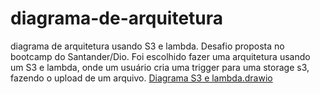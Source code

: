 # diagrama-de-arquitetura
diagrama de arquitetura usando S3 e lambda.
Desafio proposta no bootcamp do Santander/Dio.
Foi escolhido fazer uma arquitetura usando um S3 e lambda, onde um usuário cria uma trigger para uma storage s3, fazendo o upload de um arquivo.
[Diagrama S3 e lambda.drawio](https://github.com/user-attachments/files/23287876/Diagrama.S3.e.lambda.drawio)
<mxfile host="Electron" agent="Mozilla/5.0 (Windows NT 10.0; Win64; x64) AppleWebKit/537.36 (KHTML, like Gecko) draw.io/28.2.8 Chrome/140.0.7339.240 Electron/38.4.0 Safari/537.36" version="28.2.8">
  <diagram name="Página-1" id="QuiuxGt5r8CojO9-qC_x">
    <mxGraphModel dx="1240" dy="716" grid="0" gridSize="10" guides="1" tooltips="1" connect="1" arrows="1" fold="1" page="1" pageScale="1" pageWidth="1169" pageHeight="827" background="none" math="0" shadow="0">
      <root>
        <mxCell id="0" />
        <mxCell id="1" parent="0" />
        <mxCell id="XERLIiDxng9nl31QKidH-67" value="" style="ellipse;shape=cloud;whiteSpace=wrap;html=1;strokeColor=#E07A5F;fontColor=#393C56;fillColor=#F2CC8F;" vertex="1" parent="1">
          <mxGeometry x="39" y="58" width="1104" height="760" as="geometry" />
        </mxCell>
        <mxCell id="XERLIiDxng9nl31QKidH-21" value="&lt;font style=&quot;font-size: 35px;&quot;&gt;AWS Cloud&lt;/font&gt;" style="text;html=1;whiteSpace=wrap;align=center;verticalAlign=middle;rounded=0;fontFamily=Times New Roman;" vertex="1" parent="1">
          <mxGeometry x="493.5" y="138" width="195" height="97" as="geometry" />
        </mxCell>
        <mxCell id="XERLIiDxng9nl31QKidH-22" value="" style="outlineConnect=0;dashed=0;verticalLabelPosition=bottom;verticalAlign=top;align=center;html=1;shape=mxgraph.aws3.lambda;fillColor=#F58534;gradientColor=none;strokeColor=#E07A5F;fontColor=#393C56;" vertex="1" parent="1">
          <mxGeometry x="564" y="370" width="75" height="98" as="geometry" />
        </mxCell>
        <mxCell id="XERLIiDxng9nl31QKidH-32" style="edgeStyle=orthogonalEdgeStyle;rounded=0;orthogonalLoop=1;jettySize=auto;html=1;strokeColor=#E07A5F;fontColor=#393C56;fillColor=#F2CC8F;dashed=1;" edge="1" parent="1">
          <mxGeometry relative="1" as="geometry">
            <mxPoint x="561.3333333333333" y="421.5" as="targetPoint" />
            <mxPoint x="331" y="421.5" as="sourcePoint" />
          </mxGeometry>
        </mxCell>
        <mxCell id="XERLIiDxng9nl31QKidH-33" value="" style="sketch=0;points=[[0,0,0],[0.25,0,0],[0.5,0,0],[0.75,0,0],[1,0,0],[0,1,0],[0.25,1,0],[0.5,1,0],[0.75,1,0],[1,1,0],[0,0.25,0],[0,0.5,0],[0,0.75,0],[1,0.25,0],[1,0.5,0],[1,0.75,0]];outlineConnect=0;fontColor=#232F3E;fillColor=#7AA116;strokeColor=#ffffff;dashed=0;verticalLabelPosition=bottom;verticalAlign=top;align=center;html=1;fontSize=12;fontStyle=0;aspect=fixed;shape=mxgraph.aws4.resourceIcon;resIcon=mxgraph.aws4.s3;" vertex="1" parent="1">
          <mxGeometry x="249" y="385" width="78" height="78" as="geometry" />
        </mxCell>
        <mxCell id="XERLIiDxng9nl31QKidH-35" style="edgeStyle=orthogonalEdgeStyle;rounded=0;orthogonalLoop=1;jettySize=auto;html=1;strokeColor=#E07A5F;fontColor=#393C56;fillColor=#F2CC8F;dashed=1;" edge="1" parent="1" source="XERLIiDxng9nl31QKidH-34">
          <mxGeometry relative="1" as="geometry">
            <mxPoint x="649.3333333333333" y="413.5" as="targetPoint" />
          </mxGeometry>
        </mxCell>
        <mxCell id="XERLIiDxng9nl31QKidH-60" style="edgeStyle=orthogonalEdgeStyle;rounded=0;orthogonalLoop=1;jettySize=auto;html=1;strokeColor=#E07A5F;fontColor=#393C56;fillColor=#F2CC8F;" edge="1" parent="1" source="XERLIiDxng9nl31QKidH-34" target="XERLIiDxng9nl31QKidH-37">
          <mxGeometry relative="1" as="geometry" />
        </mxCell>
        <mxCell id="XERLIiDxng9nl31QKidH-34" value="" style="outlineConnect=0;dashed=0;verticalLabelPosition=bottom;verticalAlign=top;align=center;html=1;shape=mxgraph.aws3.dynamo_db;fillColor=#2E73B8;gradientColor=none;strokeColor=#E07A5F;fontColor=#393C56;" vertex="1" parent="1">
          <mxGeometry x="821" y="373" width="72" height="81" as="geometry" />
        </mxCell>
        <mxCell id="XERLIiDxng9nl31QKidH-37" value="" style="fontColor=#0066CC;verticalAlign=top;verticalLabelPosition=bottom;labelPosition=center;align=center;html=1;outlineConnect=0;fillColor=#CCCCCC;strokeColor=#6881B3;gradientColor=none;gradientDirection=north;strokeWidth=2;shape=mxgraph.networks.pc;" vertex="1" parent="1">
          <mxGeometry x="807" y="537" width="100" height="70" as="geometry" />
        </mxCell>
        <mxCell id="XERLIiDxng9nl31QKidH-40" value="&lt;font style=&quot;font-size: 17px;&quot;&gt;user application&lt;/font&gt;" style="text;html=1;whiteSpace=wrap;strokeColor=none;fillColor=none;align=center;verticalAlign=middle;rounded=0;fontColor=#393C56;" vertex="1" parent="1">
          <mxGeometry x="805" y="619" width="255" height="39" as="geometry" />
        </mxCell>
        <mxCell id="XERLIiDxng9nl31QKidH-41" value="Amazon Dynamo DB" style="text;html=1;whiteSpace=wrap;strokeColor=none;fillColor=none;align=center;verticalAlign=middle;rounded=0;fontColor=#393C56;" vertex="1" parent="1">
          <mxGeometry x="806" y="337" width="101" height="30" as="geometry" />
        </mxCell>
        <mxCell id="XERLIiDxng9nl31QKidH-42" value="AWS Lambda" style="text;html=1;whiteSpace=wrap;strokeColor=none;fillColor=none;align=center;verticalAlign=middle;rounded=0;fontColor=#393C56;" vertex="1" parent="1">
          <mxGeometry x="577" y="466" width="60" height="58" as="geometry" />
        </mxCell>
        <mxCell id="XERLIiDxng9nl31QKidH-45" value="Amazon S3 Simple Storage" style="text;html=1;whiteSpace=wrap;strokeColor=none;fillColor=none;align=center;verticalAlign=middle;rounded=0;fontColor=#393C56;" vertex="1" parent="1">
          <mxGeometry x="252" y="445" width="96" height="83" as="geometry" />
        </mxCell>
        <mxCell id="XERLIiDxng9nl31QKidH-49" style="edgeStyle=orthogonalEdgeStyle;rounded=0;orthogonalLoop=1;jettySize=auto;html=1;exitX=0.5;exitY=1;exitDx=0;exitDy=0;strokeColor=#E07A5F;fontColor=#393C56;fillColor=#F2CC8F;" edge="1" parent="1">
          <mxGeometry relative="1" as="geometry">
            <mxPoint x="607" y="289" as="sourcePoint" />
            <mxPoint x="607" y="289" as="targetPoint" />
          </mxGeometry>
        </mxCell>
        <mxCell id="XERLIiDxng9nl31QKidH-56" style="edgeStyle=orthogonalEdgeStyle;rounded=0;orthogonalLoop=1;jettySize=auto;html=1;strokeColor=#E07A5F;fontColor=#393C56;fillColor=#F2CC8F;" edge="1" parent="1" source="XERLIiDxng9nl31QKidH-51">
          <mxGeometry relative="1" as="geometry">
            <mxPoint x="628" y="376" as="targetPoint" />
            <Array as="points">
              <mxPoint x="689" y="234" />
              <mxPoint x="689" y="369" />
            </Array>
          </mxGeometry>
        </mxCell>
        <mxCell id="XERLIiDxng9nl31QKidH-51" value="Invoke action" style="text;html=1;whiteSpace=wrap;strokeColor=none;fillColor=none;align=center;verticalAlign=middle;rounded=0;fontColor=#393C56;" vertex="1" parent="1">
          <mxGeometry x="717" y="213" width="119" height="42" as="geometry" />
        </mxCell>
        <mxCell id="XERLIiDxng9nl31QKidH-55" style="edgeStyle=orthogonalEdgeStyle;rounded=0;orthogonalLoop=1;jettySize=auto;html=1;strokeColor=#E07A5F;fontColor=#393C56;fillColor=#F2CC8F;entryX=0.013;entryY=0.031;entryDx=0;entryDy=0;entryPerimeter=0;" edge="1" parent="1" source="XERLIiDxng9nl31QKidH-54" target="XERLIiDxng9nl31QKidH-22">
          <mxGeometry relative="1" as="geometry">
            <mxPoint x="570.6666666666667" y="366.66666666666674" as="targetPoint" />
            <Array as="points">
              <mxPoint x="497" y="241" />
              <mxPoint x="497" y="367" />
              <mxPoint x="565" y="367" />
            </Array>
          </mxGeometry>
        </mxCell>
        <mxCell id="XERLIiDxng9nl31QKidH-54" value="Event Trigger&lt;div&gt;(e.g. PUT object)&lt;/div&gt;" style="text;html=1;whiteSpace=wrap;strokeColor=none;fillColor=none;align=center;verticalAlign=middle;rounded=0;fontColor=#393C56;" vertex="1" parent="1">
          <mxGeometry x="314" y="207" width="135" height="86" as="geometry" />
        </mxCell>
        <mxCell id="XERLIiDxng9nl31QKidH-61" value="" style="outlineConnect=0;dashed=0;verticalLabelPosition=bottom;verticalAlign=top;align=center;html=1;shape=mxgraph.aws3.sns;fillColor=#D9A741;gradientColor=none;strokeColor=#E07A5F;fontColor=#393C56;" vertex="1" parent="1">
          <mxGeometry x="972" y="375" width="76.5" height="76.5" as="geometry" />
        </mxCell>
        <mxCell id="XERLIiDxng9nl31QKidH-63" value="" style="verticalLabelPosition=bottom;html=1;verticalAlign=top;align=center;strokeColor=none;fillColor=#00BEF2;shape=mxgraph.azure.mobile;pointerEvents=1;fontColor=#393C56;" vertex="1" parent="1">
          <mxGeometry x="993.25" y="533" width="34" height="65" as="geometry" />
        </mxCell>
        <mxCell id="XERLIiDxng9nl31QKidH-66" style="edgeStyle=orthogonalEdgeStyle;rounded=0;orthogonalLoop=1;jettySize=auto;html=1;entryX=0.5;entryY=0;entryDx=0;entryDy=0;entryPerimeter=0;strokeColor=#E07A5F;fontColor=#393C56;fillColor=#F2CC8F;" edge="1" parent="1" source="XERLIiDxng9nl31QKidH-61" target="XERLIiDxng9nl31QKidH-63">
          <mxGeometry relative="1" as="geometry" />
        </mxCell>
        <mxCell id="XERLIiDxng9nl31QKidH-72" value="Amazon SNS" style="text;html=1;whiteSpace=wrap;strokeColor=none;fillColor=none;align=center;verticalAlign=middle;rounded=0;fontColor=#393C56;" vertex="1" parent="1">
          <mxGeometry x="953.25" y="326" width="114" height="30" as="geometry" />
        </mxCell>
      </root>
    </mxGraphModel>
  </diagram>
</mxfile>
